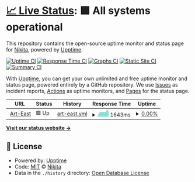 # [📈 Live Status](https://Nikitastore.github.io/Upptime): <!--live status--> **🟩 All systems operational**

This repository contains the open-source uptime monitor and status page for [Nikita](https://Nikitastore.github.io/Upptime), powered by [Upptime](https://github.com/upptime/upptime).

[![Uptime CI](https://github.com/koj-co/upptime/workflows/Uptime%20CI/badge.svg)](https://github.com/koj-co/upptime/actions?query=workflow%3A%22Uptime+CI%22)
[![Response Time CI](https://github.com/koj-co/upptime/workflows/Response%20Time%20CI/badge.svg)](https://github.com/koj-co/upptime/actions?query=workflow%3A%22Response+Time+CI%22)
[![Graphs CI](https://github.com/koj-co/upptime/workflows/Graphs%20CI/badge.svg)](https://github.com/koj-co/upptime/actions?query=workflow%3A%22Graphs+CI%22)
[![Static Site CI](https://github.com/koj-co/upptime/workflows/Static%20Site%20CI/badge.svg)](https://github.com/koj-co/upptime/actions?query=workflow%3A%22Static+Site+CI%22)
[![Summary CI](https://github.com/koj-co/upptime/workflows/Summary%20CI/badge.svg)](https://github.com/koj-co/upptime/actions?query=workflow%3A%22Summary+CI%22)

With [Upptime](https://upptime.js.org), you can get your own unlimited and free uptime monitor and status page, powered entirely by a GitHub repository. We use [Issues](https://github.com/Nikitastore/Upptime/issues) as incident reports, [Actions](https://github.com/Nikitastore/Upptime/actions) as uptime monitors, and [Pages](https://Nikitastore.github.io/Upptime) for the status page.

<!--start: status pages-->
<!-- This summary is generated by Upptime (https://github.com/upptime/upptime) -->
<!-- Do not edit this manually, your changes will be overwritten -->
<!-- prettier-ignore -->
| URL | Status | History | Response Time | Uptime |
| --- | ------ | ------- | ------------- | ------ |
| <img alt="" src="https://favicons.githubusercontent.com/www.art-east.ru" height="13"> [Art-East](https://www.art-east.ru/) | 🟩 Up | [art-east.yml](https://github.com/Nikitastore/Upptime/commits/HEAD/history/art-east.yml) | <details><summary><img alt="Response time graph" src="./graphs/art-east/response-time-week.png" height="20"> 1643ms</summary><br><a href="https://Nikitastore.github.io/Upptime/history/art-east"><img alt="Response time 1372" src="https://img.shields.io/endpoint?url=https%3A%2F%2Fraw.githubusercontent.com%2FNikitastore%2FUpptime%2FHEAD%2Fapi%2Fart-east%2Fresponse-time.json"></a><br><a href="https://Nikitastore.github.io/Upptime/history/art-east"><img alt="24-hour response time 1615" src="https://img.shields.io/endpoint?url=https%3A%2F%2Fraw.githubusercontent.com%2FNikitastore%2FUpptime%2FHEAD%2Fapi%2Fart-east%2Fresponse-time-day.json"></a><br><a href="https://Nikitastore.github.io/Upptime/history/art-east"><img alt="7-day response time 1643" src="https://img.shields.io/endpoint?url=https%3A%2F%2Fraw.githubusercontent.com%2FNikitastore%2FUpptime%2FHEAD%2Fapi%2Fart-east%2Fresponse-time-week.json"></a><br><a href="https://Nikitastore.github.io/Upptime/history/art-east"><img alt="30-day response time 1432" src="https://img.shields.io/endpoint?url=https%3A%2F%2Fraw.githubusercontent.com%2FNikitastore%2FUpptime%2FHEAD%2Fapi%2Fart-east%2Fresponse-time-month.json"></a><br><a href="https://Nikitastore.github.io/Upptime/history/art-east"><img alt="1-year response time 1372" src="https://img.shields.io/endpoint?url=https%3A%2F%2Fraw.githubusercontent.com%2FNikitastore%2FUpptime%2FHEAD%2Fapi%2Fart-east%2Fresponse-time-year.json"></a></details> | <details><summary><a href="https://Nikitastore.github.io/Upptime/history/art-east">0.00%</a></summary><a href="https://Nikitastore.github.io/Upptime/history/art-east"><img alt="All-time uptime 0.00%" src="https://img.shields.io/endpoint?url=https%3A%2F%2Fraw.githubusercontent.com%2FNikitastore%2FUpptime%2FHEAD%2Fapi%2Fart-east%2Fuptime.json"></a><br><a href="https://Nikitastore.github.io/Upptime/history/art-east"><img alt="24-hour uptime 0.00%" src="https://img.shields.io/endpoint?url=https%3A%2F%2Fraw.githubusercontent.com%2FNikitastore%2FUpptime%2FHEAD%2Fapi%2Fart-east%2Fuptime-day.json"></a><br><a href="https://Nikitastore.github.io/Upptime/history/art-east"><img alt="7-day uptime 0.00%" src="https://img.shields.io/endpoint?url=https%3A%2F%2Fraw.githubusercontent.com%2FNikitastore%2FUpptime%2FHEAD%2Fapi%2Fart-east%2Fuptime-week.json"></a><br><a href="https://Nikitastore.github.io/Upptime/history/art-east"><img alt="30-day uptime 0.00%" src="https://img.shields.io/endpoint?url=https%3A%2F%2Fraw.githubusercontent.com%2FNikitastore%2FUpptime%2FHEAD%2Fapi%2Fart-east%2Fuptime-month.json"></a><br><a href="https://Nikitastore.github.io/Upptime/history/art-east"><img alt="1-year uptime 0.00%" src="https://img.shields.io/endpoint?url=https%3A%2F%2Fraw.githubusercontent.com%2FNikitastore%2FUpptime%2FHEAD%2Fapi%2Fart-east%2Fuptime-year.json"></a></details>

<!--end: status pages-->

[**Visit our status website →**](https://Nikitastore.github.io/Upptime)

## 📄 License

- Powered by: [Upptime](https://github.com/upptime/upptime)
- Code: [MIT](./LICENSE) © [Nikita](https://Nikitastore.github.io/Upptime)
- Data in the `./history` directory: [Open Database License](https://opendatacommons.org/licenses/odbl/1-0/)
